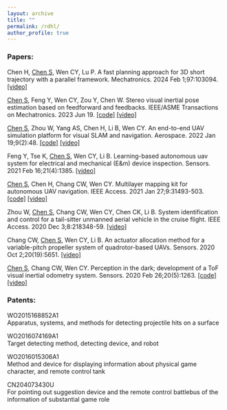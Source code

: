 ```yaml
---
layout: archive
title: ""
permalink: /rdhl/
author_profile: true
---
```


### Papers:

Chen H, <ins>Chen S</ins>, Wen CY, Lu P. A fast planning approach for 3D short trajectory with a parallel framework. Mechatronics. 2024 Feb 1;97:103094.
[[video]](https://www.youtube.com/watch?v=AOENvwf8sfM)

<ins>Chen S</ins>, Feng Y, Wen CY, Zou Y, Chen W. Stereo visual inertial pose estimation based on feedforward and feedbacks. IEEE/ASME Transactions on Mechatronics. 2023 Jun 19.
[[code]](https://github.com/HKPolyU-UAV/FLVIS)  [[video]](https://www.youtube.com/watch?v=ljZWb2x6CRQ)

<ins>Chen S</ins>, Zhou W, Yang AS, Chen H, Li B, Wen CY. An end-to-end UAV simulation platform for visual SLAM and navigation. Aerospace. 2022 Jan 19;9(2):48.
[[code]](https://github.com/HKPolyU-UAV/E2ES)  [[video]](https://www.youtube.com/watch?v=sKkA5f62P6g)

Feng Y, Tse K, <ins>Chen S</ins>, Wen CY, Li B. Learning-based autonomous uav system for electrical and mechanical (E&m) device inspection. Sensors. 2021 Feb 16;21(4):1385.
[[video]](https://www.youtube.com/watch?v=OKSm8_4rhzU)

<ins>Chen S</ins>, Chen H, Chang CW, Wen CY. Multilayer mapping kit for autonomous UAV navigation. IEEE Access. 2021 Jan 27;9:31493-503.
[[code]](https://github.com/HKPolyU-UAV/MLMapping)  [[video]](https://www.youtube.com/watch?v=kBLQzIB_kWo)

Zhou W, <ins>Chen S</ins>, Chang CW, Wen CY, Chen CK, Li B. System identification and control for a tail-sitter unmanned aerial vehicle in the cruise flight. IEEE Access. 2020 Dec 3;8:218348-59.
[[video]](https://www.youtube.com/watch?v=kYevywwGgjQ&t=57s)

Chang CW, <ins>Chen S</ins>, Wen CY, Li B. An actuator allocation method for a variable-pitch propeller system of quadrotor-based UAVs. Sensors. 2020 Oct 2;20(19):5651.
[[video]](https://www.youtube.com/watch?v=OfGBQfCveiM)

<ins>Chen S</ins>, Chang CW, Wen CY. Perception in the dark; development of a ToF visual inertial odometry system. Sensors. 2020 Feb 26;20(5):1263.
[[code]](https://github.com/HKPolyU-UAV/TOF-VIO)  [[video]](https://www.youtube.com/watch?v=IqfIqArsWXA)

### Patents:

WO2015168852A1 
\
Apparatus, systems, and methods for detecting projectile hits on a surface

WO2016074169A1
\
Target detecting method, detecting device, and robot

WO2016015306A1
\
Method and device for displaying information about physical game character, and remote control tank

CN204073430U
\
For pointing out suggestion device and the remote control battlebus of the information of substantial game role






